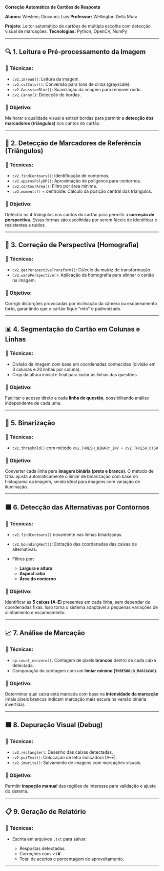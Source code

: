 

**Correção Automática de Cartões de Resposta**

**Alunos:** Weslem; Giovanni; Luis
**Professor:** Wellington Della Mura 

**Projeto:** Leitor automático de cartões de múltipla escolha com detecção visual de marcações.
**Tecnologias:** Python, OpenCV, NumPy

---

## 🔍 1. **Leitura e Pré-processamento da Imagem**

### 📌 Técnicas:

* `cv2.imread()`: Leitura da imagem.
* `cv2.cvtColor()`: Conversão para tons de cinza (grayscale).
* `cv2.GaussianBlur()`: Suavização da imagem para remover ruído.
* `cv2.Canny()`: Detecção de bordas.

### 🎯 Objetivo:

Melhorar a qualidade visual e extrair bordas para permitir a **detecção dos marcadores (triângulos)** nos cantos do cartão.

---

## 📐 2. **Detecção de Marcadores de Referência (Triângulos)**

### 📌 Técnicas:

* `cv2.findContours()`: Identificação de contornos.
* `cv2.approxPolyDP()`: Aproximação de polígonos para contornos.
* `cv2.contourArea()`: Filtro por área mínima.
* `cv2.moments()` + centroide: Cálculo da posição central dos triângulos.

### 🎯 Objetivo:

Detectar os 4 triângulos nos cantos do cartão para permitir a **correção de perspectiva**. Essas formas são escolhidas por serem fáceis de identificar e resistentes a ruídos.

---

## 🔄 3. **Correção de Perspectiva (Homografia)**

### 📌 Técnicas:

* `cv2.getPerspectiveTransform()`: Cálculo da matriz de transformação.
* `cv2.warpPerspective()`: Aplicação da homografia para alinhar o cartão na imagem.

### 🎯 Objetivo:

Corrigir distorções provocadas por inclinação da câmera ou escaneamento torto, garantindo que o cartão fique "reto" e padronizado.

---

## 📊 4. **Segmentação do Cartão em Colunas e Linhas**

### 📌 Técnicas:

* Divisão da imagem com base em coordenadas conhecidas (divisão em 3 colunas e 20 linhas por coluna).
* Crop da altura inicial e final para isolar as linhas das questões.

### 🎯 Objetivo:

Facilitar o acesso direto a cada **linha de questão**, possibilitando análise independente de cada uma.

---

## 🧾 5. **Binarização**

### 📌 Técnicas:

* `cv2.threshold()` com método `cv2.THRESH_BINARY_INV + cv2.THRESH_OTSU`

### 🎯 Objetivo:

Converter cada linha para **imagem binária (preto e branco)**. O método de Otsu ajusta automaticamente o limiar de binarização com base no histograma da imagem, sendo ideal para imagens com variação de iluminação.

---

## ⬛ 6. **Detecção das Alternativas por Contornos**

### 📌 Técnicas:

* `cv2.findContours()` novamente nas linhas binarizadas.
* `cv2.boundingRect()`: Extração das coordenadas das caixas de alternativas.
* Filtros por:

  * **Largura e altura**
  * **Aspect ratio**
  * **Área do contorno**

### 🎯 Objetivo:

Identificar as **5 caixas (A–E)** presentes em cada linha, sem depender de coordenadas fixas. Isso torna o sistema adaptável a pequenas variações de alinhamento e escaneamento.

---

## 📈 7. **Análise de Marcação**

### 📌 Técnicas:

* `np.count_nonzero()`: Contagem de pixels **brancos** dentro de cada caixa detectada.
* Comparação da contagem com um **limiar mínimo (`THRESHOLD_MARCACAO`)**.

### 🎯 Objetivo:

Determinar qual caixa está marcada com base na **intensidade da marcação** (mais pixels brancos indicam marcação mais escura na versão binária invertida).

---

## 🟩 8. **Depuração Visual (Debug)**

### 📌 Técnicas:

* `cv2.rectangle()`: Desenho das caixas detectadas.
* `cv2.putText()`: Colocação de letra indicadora (A–E).
* `cv2.imwrite()`: Salvamento de imagens com marcações visuais.

### 🎯 Objetivo:

Permitir **inspeção manual** das regiões de interesse para validação e ajuste do sistema.

---

## 📋 9. **Geração de Relatório**

### 📌 Técnicas:

* Escrita em arquivos `.txt` para salvar:

  * Respostas detectadas.
  * Correções com ✓/✘.
  * Total de acertos e porcentagem de aproveitamento.

---





